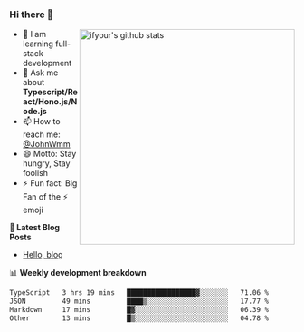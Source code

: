 ### Hi there 👋

<img style="width: 380px" align="right" src="https://github-readme-stats.vercel.app/api?username=ifyour&show_icons=true&theme=dark&card_width=280px&hide_title=true&hide=contribs&include_all_commits=true&count_private=true" alt="ifyour's github stats"/>


- 🌱  I am learning full-stack development
- 💬  Ask me about **Typescript/React/Hono.js/Node.js**
- 📫  How to reach me: [@JohnWmm](https://twitter.com/JohnWmm)
- 😄  Motto: Stay hungry, Stay foolish
- ⚡  Fun fact: Big Fan of the :zap: emoji


**📝 Latest Blog Posts**

<!-- BLOG-POST-LIST:START -->
- [Hello, blog](https://mingming.dev/posts/hello-blog)
<!-- BLOG-POST-LIST:END -->



📊 **Weekly development breakdown** 

<!-- [![wakatime](https://wakatime.com/badge/user/d2bc2102-a53a-4e4f-93d0-a8cbf4be2db4.svg)](https://wakatime.com/@d2bc2102-a53a-4e4f-93d0-a8cbf4be2db4) -->

<!--START_SECTION:waka-->

```txt
TypeScript   3 hrs 19 mins   █████████████████▓░░░░░░░   71.06 %
JSON         49 mins         ████▒░░░░░░░░░░░░░░░░░░░░   17.77 %
Markdown     17 mins         █▓░░░░░░░░░░░░░░░░░░░░░░░   06.39 %
Other        13 mins         █▒░░░░░░░░░░░░░░░░░░░░░░░   04.78 %
```

<!--END_SECTION:waka-->

